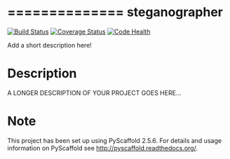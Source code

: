 ==============
steganographer
==============
[![Build Status](https://travis-ci.org/MotaDan/steganographerPY.svg?branch=master)](https://travis-ci.org/MotaDan/steganographerPY)
[![Coverage Status](https://coveralls.io/repos/github/MotaDan/steganographerPY/badge.svg?branch=master)](https://coveralls.io/github/MotaDan/steganographerPY?branch=master)
[![Code Health](https://landscape.io/github/MotaDan/steganographerPY/master/landscape.svg?style=flat)](https://landscape.io/github/MotaDan/steganographerPY/master)


Add a short description here!


Description
===========

A LONGER DESCRIPTION OF YOUR PROJECT GOES HERE...


Note
====

This project has been set up using PyScaffold 2.5.6. For details and usage
information on PyScaffold see http://pyscaffold.readthedocs.org/.
